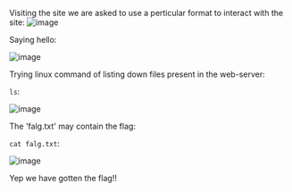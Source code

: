 Visiting the site we are asked to use a perticular format to interact with the site:
![image](https://github.com/user-attachments/assets/902aac85-3886-4b54-a5e3-864a9cc4d290)

Saying hello:

![image](https://github.com/user-attachments/assets/b0843d2f-10b6-40ef-b6d4-18653e632e72)

Trying linux command of listing down files present in the web-server:

`ls`:

![image](https://github.com/user-attachments/assets/bd0504ae-5218-42c7-9934-9adf8acaac27)

The 'falg.txt' may contain the flag:

`cat falg.txt`:

![image](https://github.com/user-attachments/assets/b4e423c7-d4a5-4aee-9901-1c4deba7c515)

Yep we have gotten the flag!!
